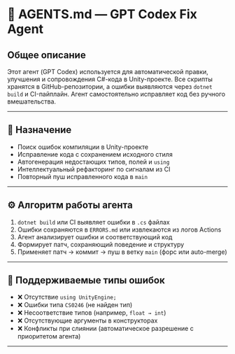 # 🤖 AGENTS.md — GPT Codex Fix Agent

## Общее описание

Этот агент (GPT Codex) используется для автоматической правки, улучшения и сопровождения C#-кода в Unity-проекте. Все скрипты хранятся в GitHub-репозитории, а ошибки выявляются через `dotnet build` и CI-пайплайн. Агент самостоятельно исправляет код без ручного вмешательства.

---

## 🧠 Назначение

- Поиск ошибок компиляции в Unity-проекте
- Исправление кода с сохранением исходного стиля
- Автогенерация недостающих типов, полей и `using`
- Интеллектуальный рефакторинг по сигналам из CI
- Повторный пуш исправленного кода в `main`

---

## ⚙️ Алгоритм работы агента

1. `dotnet build` или CI выявляет ошибки в `.cs` файлах
2. Ошибки сохраняются в `ERRORS.md` или извлекаются из логов Actions
3. Агент анализирует ошибки и соответствующий код
4. Формирует патч, сохраняющий поведение и структуру
5. Применяет патч → коммит → пуш в ветку `main` (форс или auto-merge)

---

## 🧩 Поддерживаемые типы ошибок

- ❌ Отсутствие `using UnityEngine;`
- ❌ Ошибки типа `CS0246` (не найден тип)
- ❌ Несоответствие типов (например, `float → int`)
- ❌ Отсутствующие аргументы в конструкторах
- ❌ Конфликты при слиянии (автоматическое разрешение с приоритетом агента)

---
